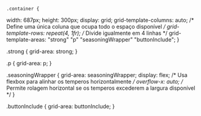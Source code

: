     .container {
  width: 687px;
  height: 300px;
  display: grid;
  grid-template-columns: auto; /* Define uma única coluna que ocupa todo o espaço disponível */
  grid-template-rows: repeat(4, 1fr); /* Divide igualmente em 4 linhas */
  grid-template-areas:
    "strong"
    "p"
    "seasoningWrapper"
    "buttonInclude";
}

.strong {
  grid-area: strong;
}

.p {
  grid-area: p;
}

.seasoningWrapper {
  grid-area: seasoningWrapper;
  display: flex; /* Usa flexbox para alinhar os temperos horizontalmente */
  overflow-x: auto; /* Permite rolagem horizontal se os temperos excederem a largura disponível */
}

.buttonInclude {
  grid-area: buttonInclude;
}
